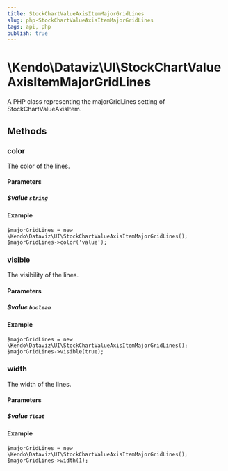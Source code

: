 ```yaml
---
title: StockChartValueAxisItemMajorGridLines
slug: php-StockChartValueAxisItemMajorGridLines
tags: api, php
publish: true
---
```


# \Kendo\Dataviz\UI\StockChartValueAxisItemMajorGridLines

A PHP class representing the majorGridLines setting of StockChartValueAxisItem.


## Methods

### color
The color of the lines.
#### Parameters

##### $value `string`



#### Example 
    $majorGridLines = new \Kendo\Dataviz\UI\StockChartValueAxisItemMajorGridLines();
    $majorGridLines->color('value');

### visible
The visibility of the lines.
#### Parameters

##### $value `boolean`



#### Example 
    $majorGridLines = new \Kendo\Dataviz\UI\StockChartValueAxisItemMajorGridLines();
    $majorGridLines->visible(true);

### width
The width of the lines.
#### Parameters

##### $value `float`



#### Example 
    $majorGridLines = new \Kendo\Dataviz\UI\StockChartValueAxisItemMajorGridLines();
    $majorGridLines->width(1);

